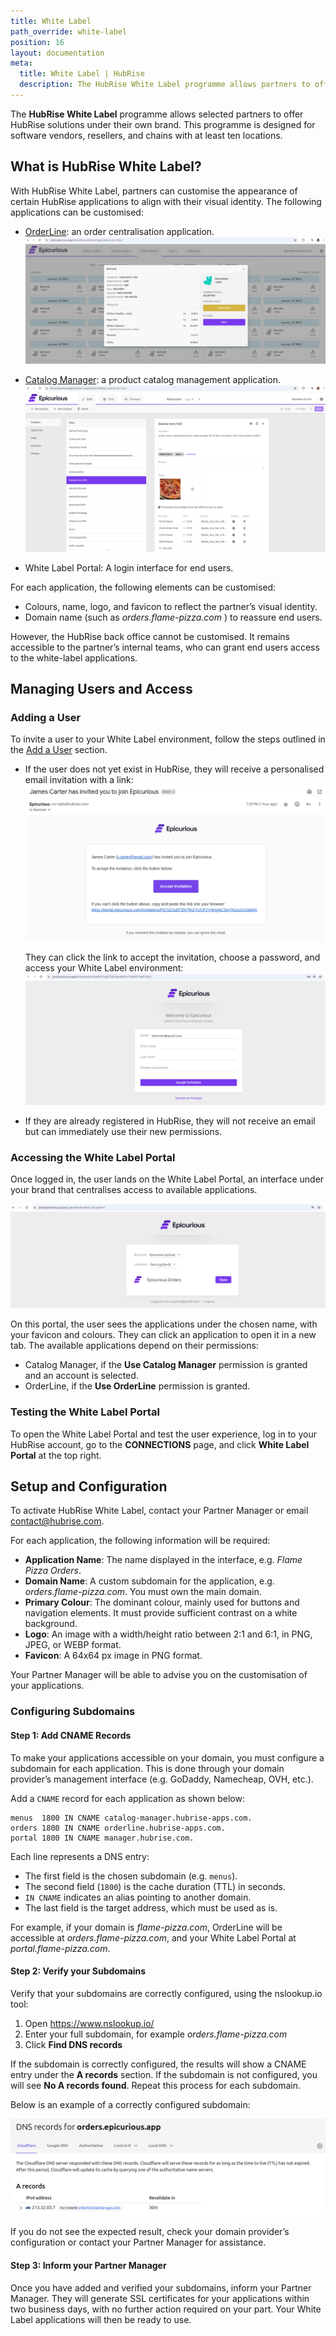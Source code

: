 ```yaml
---
title: White Label
path_override: white-label
position: 16
layout: documentation
meta:
  title: White Label | HubRise
  description: The HubRise White Label programme allows partners to offer HubRise solutions under their own brand.
---
```


The **HubRise White Label** programme allows selected partners to offer HubRise solutions under their own brand. This programme is designed for software vendors, resellers, and chains with at least ten locations.

## What is HubRise White Label?

With HubRise White Label, partners can customise the appearance of certain HubRise applications to align with their visual identity. The following applications can be customised:

- [OrderLine](/apps/orderline/overview): an order centralisation application.
  ![OrderLine](./images/024-white-label-orderline.png)

- [Catalog Manager](/apps/catalog-manager/overview): a product catalog management application.
  ![Catalog Manager](./images/023-white-label-catalog-manager.png)

- White Label Portal: A login interface for end users.

For each application, the following elements can be customised:

- Colours, name, logo, and favicon to reflect the partner’s visual identity.
- Domain name (such as _orders.flame-pizza.com_ ) to reassure end users.

However, the HubRise back office cannot be customised. It remains accessible to the partner’s internal teams, who can grant end users access to the white-label applications.

## Managing Users and Access

### Adding a User

To invite a user to your White Label environment, follow the steps outlined in the [Add a User](/docs/permissions#add-user) section.

- If the user does not yet exist in HubRise, they will receive a personalised email invitation with a link:
  ![Invitation Email](./images/025-white-label-email.png)

  They can click the link to accept the invitation, choose a password, and access your White Label environment:
  ![Set Password](./images/030-white-label-password-setup.png)

- If they are already registered in HubRise, they will not receive an email but can immediately use their new permissions.

### Accessing the White Label Portal

Once logged in, the user lands on the White Label Portal, an interface under your brand that centralises access to available applications.

![White Label Portal](./images/026-white-label-portal.png)

On this portal, the user sees the applications under the chosen name, with your favicon and colours. They can click an application to open it in a new tab. The available applications depend on their permissions:

- Catalog Manager, if the **Use Catalog Manager** permission is granted and an account is selected.
- OrderLine, if the **Use OrderLine** permission is granted.

### Testing the White Label Portal

To open the White Label Portal and test the user experience, log in to your HubRise account, go to the **CONNECTIONS** page, and click **White Label Portal** at the top right.

## Setup and Configuration

To activate HubRise White Label, contact your Partner Manager or email contact@hubrise.com.

For each application, the following information will be required:

- **Application Name**: The name displayed in the interface, e.g. _Flame Pizza Orders_.
- **Domain Name**: A custom subdomain for the application, e.g. _orders.flame-pizza.com_. You must own the main domain.
- **Primary Colour**: The dominant colour, mainly used for buttons and navigation elements. It must provide sufficient contrast on a white background.
- **Logo**: An image with a width/height ratio between 2:1 and 6:1, in PNG, JPEG, or WEBP format.
- **Favicon**: A 64x64 px image in PNG format.

Your Partner Manager will be able to advise you on the customisation of your applications.

### Configuring Subdomains

#### Step 1: Add CNAME Records

To make your applications accessible on your domain, you must configure a subdomain for each application. This is done through your domain provider’s management interface (e.g. GoDaddy, Namecheap, OVH, etc.).

Add a `CNAME` record for each application as shown below:

```
menus  1800 IN CNAME catalog-manager.hubrise-apps.com.
orders 1800 IN CNAME orderline.hubrise-apps.com.
portal 1800 IN CNAME manager.hubrise.com.
```

Each line represents a DNS entry:

- The first field is the chosen subdomain (e.g. `menus`).
- The second field (`1800`) is the cache duration (TTL) in seconds.
- `IN CNAME` indicates an alias pointing to another domain.
- The last field is the target address, which must be used as is.

For example, if your domain is _flame-pizza.com_, OrderLine will be accessible at _orders.flame-pizza.com_, and your White Label Portal at _portal.flame-pizza.com_.

#### Step 2: Verify your Subdomains

Verify that your subdomains are correctly configured, using the nslookup.io tool:

1. Open https://www.nslookup.io/
2. Enter your full subdomain, for example _orders.flame-pizza.com_
3. Click **Find DNS records**

If the subdomain is correctly configured, the results will show a CNAME entry under the **A records** section. If the subdomain is not configured, you will see **No A records found**. Repeat this process for each subdomain.

Below is an example of a correctly configured subdomain:

![Example of a successful DNS lookup](./images/031-2x-dns-success.png)

If you do not see the expected result, check your domain provider’s configuration or contact your Partner Manager for assistance.

#### Step 3: Inform your Partner Manager

Once you have added and verified your subdomains, inform your Partner Manager. They will generate SSL certificates for your applications within two business days, with no further action required on your part. Your White Label applications will then be ready to use.
